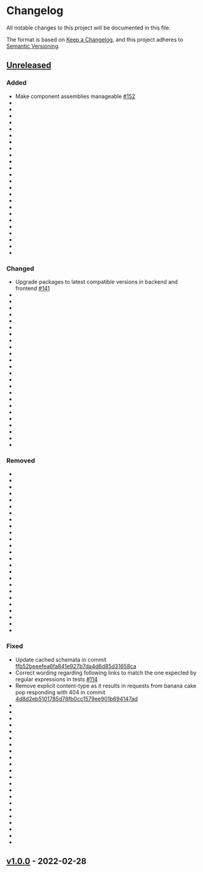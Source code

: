 # Changelog

All notable changes to this project will be documented in this file.

The format is based on [Keep a Changelog](https://keepachangelog.com/en/1.0.0/),
and this project adheres to [Semantic Versioning](https://semver.org/spec/v2.0.0.html).

## [Unreleased]

### Added

- Make component assemblies manageable [#152](https://github.com/building-envelope-data/metabase/pull/152)
-
-
-
-
-
-
-
-
-
-
-
-
-
-
-
-
-
-
-
-
-
-
-
-

### Changed

- Upgrade packages to latest compatible versions in backend and frontend [#141](https://github.com/building-envelope-data/metabase/pull/141)
-
-
-
-
-
-
-
-
-
-
-
-
-
-
-
-
-
-
-
-
-
-
-
-

### Removed

-
-
-
-
-
-
-
-
-
-
-
-
-
-
-
-
-
-
-
-
-
-
-
-
-

### Fixed

- Update cached schemata in commit [ffb52beeefea6fa841e927b7da4d6d85d31658ca](https://github.com/building-envelope-data/metabase/commit/ffb52beeefea6fa841e927b7da4d6d85d31658ca)
- Correct wording regarding following links to match the one expected by regular expressions in tests [#114](https://github.com/building-envelope-data/metabase/pull/114)
- Remove explicit content-type as it results in requests from banana cake pop responding with 404 in commit [4d8d2eb5101785d78fb0cc1579ee901b694147ad](https://github.com/building-envelope-data/metabase/commit/4d8d2eb5101785d78fb0cc1579ee901b694147ad)
-
-
-
-
-
-
-
-
-
-
-
-
-
-
-
-
-
-
-
-
-
-

## [v1.0.0] - 2022-02-28

[Unreleased]: https://github.com/building-envelope-data/metabase/compare/v1.0.0...HEAD

[v1.0.0]: https://github.com/building-envelope-data/metabase/compare/5e4c6579bc7b596502c0bc9318cf24435bed2c80...v1.0.0
